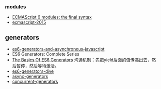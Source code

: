 ### modules
- [ECMAScript 6 modules: the final syntax](http://www.2ality.com/2014/09/es6-modules-final.html)
- [ecmascript-2015](http://slides.com/drksephy/ecmascript-2015)

## generators
- [es6-generators-and-asynchronous-javascript](http://alexperry.io/javascript/2015/09/17/es6-generators-and-asynchronous-javascript.html)
- ES6 Generators: Complete Series
 - [The Basics Of ES6 Generators](https://davidwalsh.name/es6-generators) 沟通机制：先把yield后面的值传递出去，然后暂停，然后等待激活。
 - [es6-generators-dive](https://davidwalsh.name/es6-generators-dive)
 - [async-generators](https://davidwalsh.name/async-generators)
 - [concurrent-generators](https://davidwalsh.name/concurrent-generators)